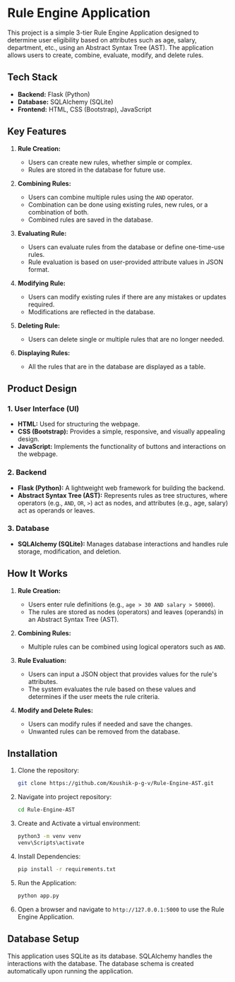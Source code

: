 # Rule Engine Application

This project is a simple 3-tier Rule Engine Application designed to determine user eligibility based on attributes such as age, salary, department, etc., using an Abstract Syntax Tree (AST). The application allows users to create, combine, evaluate, modify, and delete rules. 

## Tech Stack

- **Backend:** Flask (Python)
- **Database:** SQLAlchemy (SQLite)
- **Frontend:** HTML, CSS (Bootstrap), JavaScript

## Key Features

1. **Rule Creation:** 
   - Users can create new rules, whether simple or complex. 
   - Rules are stored in the database for future use.

2. **Combining Rules:** 
   - Users can combine multiple rules using the `AND` operator. 
   - Combination can be done using existing rules, new rules, or a combination of both. 
   - Combined rules are saved in the database.

3. **Evaluating Rule:** 
   - Users can evaluate rules from the database or define one-time-use rules.
   - Rule evaluation is based on user-provided attribute values in JSON format.

4. **Modifying Rule:** 
   - Users can modify existing rules if there are any mistakes or updates required.
   - Modifications are reflected in the database.

5. **Deleting Rule:** 
   - Users can delete single or multiple rules that are no longer needed.

6. **Displaying Rules:** 
   - All the rules that are in the database are displayed as a table.

## Product Design

### 1. User Interface (UI)
- **HTML:** Used for structuring the webpage.
- **CSS (Bootstrap):** Provides a simple, responsive, and visually appealing design.
- **JavaScript:** Implements the functionality of buttons and interactions on the webpage.

### 2. Backend
- **Flask (Python):** A lightweight web framework for building the backend.
- **Abstract Syntax Tree (AST):** Represents rules as tree structures, where operators (e.g., `AND`, `OR`, `>`) act as nodes, and attributes (e.g., age, salary) act as operands or leaves.

### 3. Database
- **SQLAlchemy (SQLite):** Manages database interactions and handles rule storage, modification, and deletion. 

## How It Works

1. **Rule Creation:** 
   - Users enter rule definitions (e.g., `age > 30 AND salary > 50000`).
   - The rules are stored as nodes (operators) and leaves (operands) in an Abstract Syntax Tree (AST).
   
2. **Combining Rules:** 
   - Multiple rules can be combined using logical operators such as `AND`.
   
3. **Rule Evaluation:**
   - Users can input a JSON object that provides values for the rule's attributes. 
   - The system evaluates the rule based on these values and determines if the user meets the rule criteria.

4. **Modify and Delete Rules:** 
   - Users can modify rules if needed and save the changes.
   - Unwanted rules can be removed from the database.

## Installation

1. Clone the repository:
   ```bash
   git clone https://github.com/Koushik-p-g-v/Rule-Engine-AST.git
2. Navigate into project repository:
   ```bash
   cd Rule-Engine-AST
3. Create and Activate a virtual environment:
   ```bash
   python3 -m venv venv
   venv\Scripts\activate
4. Install Dependencies:
   ```bash
   pip install -r requirements.txt
5. Run the Application:
   ```bash
   python app.py
6. Open a browser and navigate to `http://127.0.0.1:5000` to use the Rule Engine Application.

## Database Setup
This application uses SQLite as its database. SQLAlchemy handles the interactions with the database. The database schema is created automatically upon running the application.

